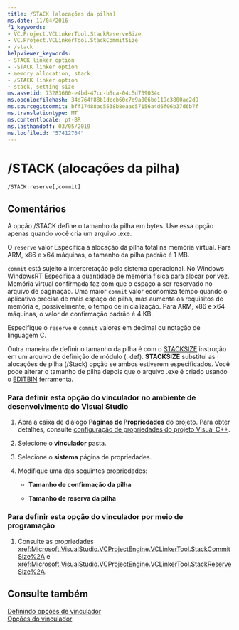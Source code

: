 ```yaml
---
title: /STACK (alocações da pilha)
ms.date: 11/04/2016
f1_keywords:
- VC.Project.VCLinkerTool.StackReserveSize
- VC.Project.VCLinkerTool.StackCommitSize
- /stack
helpviewer_keywords:
- STACK linker option
- -STACK linker option
- memory allocation, stack
- /STACK linker option
- stack, setting size
ms.assetid: 73283660-e4bd-47cc-b5ca-04c5d739034c
ms.openlocfilehash: 34d764f88b1dccb60c7d9a006be119e3800ac2d9
ms.sourcegitcommit: bff17488ac5538b8eaac57156a4d6f06b37d6b7f
ms.translationtype: MT
ms.contentlocale: pt-BR
ms.lasthandoff: 03/05/2019
ms.locfileid: "57412764"
---
```

# <a name="stack-stack-allocations"></a>/STACK (alocações da pilha)

```
/STACK:reserve[,commit]
```

## <a name="remarks"></a>Comentários

A opção /STACK define o tamanho da pilha em bytes. Use essa opção apenas quando você cria um arquivo .exe.

O `reserve` valor Especifica a alocação da pilha total na memória virtual. Para ARM, x86 e x64 máquinas, o tamanho da pilha padrão é 1 MB.

`commit` está sujeito a interpretação pelo sistema operacional. No Windows WindowsRT Especifica a quantidade de memória física para alocar por vez. Memória virtual confirmada faz com que o espaço a ser reservado no arquivo de paginação. Uma maior `commit` valor economiza tempo quando o aplicativo precisa de mais espaço de pilha, mas aumenta os requisitos de memória e, possivelmente, o tempo de inicialização. Para ARM, x86 e x64 máquinas, o valor de confirmação padrão é 4 KB.

Especifique o `reserve` e `commit` valores em decimal ou notação de linguagem C.

Outra maneira de definir o tamanho da pilha é com o [STACKSIZE](../../build/reference/stacksize.md) instrução em um arquivo de definição de módulo (. def). **STACKSIZE** substitui as alocações de pilha (/Stack) opção se ambos estiverem especificados. Você pode alterar o tamanho de pilha depois que o arquivo .exe é criado usando o [EDITBIN](../../build/reference/editbin-reference.md) ferramenta.

### <a name="to-set-this-linker-option-in-the-visual-studio-development-environment"></a>Para definir esta opção do vinculador no ambiente de desenvolvimento do Visual Studio

1. Abra a caixa de diálogo **Páginas de Propriedades** do projeto. Para obter detalhes, consulte [configuração de propriedades do projeto Visual C++](../../ide/working-with-project-properties.md).

1. Selecione o **vinculador** pasta.

1. Selecione o **sistema** página de propriedades.

1. Modifique uma das seguintes propriedades:

   - **Tamanho de confirmação da pilha**

   - **Tamanho de reserva da pilha**

### <a name="to-set-this-linker-option-programmatically"></a>Para definir esta opção do vinculador por meio de programação

1. Consulte as propriedades <xref:Microsoft.VisualStudio.VCProjectEngine.VCLinkerTool.StackCommitSize%2A> e <xref:Microsoft.VisualStudio.VCProjectEngine.VCLinkerTool.StackReserveSize%2A>.

## <a name="see-also"></a>Consulte também

[Definindo opções de vinculador](../../build/reference/setting-linker-options.md)<br/>
[Opções do vinculador](../../build/reference/linker-options.md)
